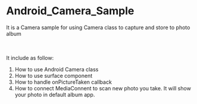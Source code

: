 Android_Camera_Sample
=====================

It is a Camera sample for using Camera class to capture and store to photo album

<br><br>
It include as follow: <br>
1. How to use Android Camera class<br>
2. How to use surface component<br>
3. How to handle onPictureTaken callback<br>
4. How to connect MediaConnent to scan new photo you take. It will show your photo in default album app.<br>
